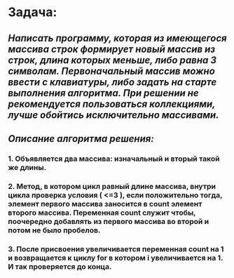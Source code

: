 # **Задача:**
## *Написать программу, которая из имеющегося массива строк формирует новый массив из строк, длина которых меньше, либо равна 3 символам. Первоначальный массив можно ввести с клавиатуры, либо задать на старте выполнения алгоритма. При решении не рекомендуется пользоваться коллекциями, лучше обойтись исключительно массивами.*
## *Описание алгоритма решения:*
### 1. Объявляется два массива: изначальный и вторый такой же длины.
### 2. Метод, в котором цикл равный длине массива, внутри цикла проверка условия ( <=3 ), если положительно тогда, элемент первого массива заносится в count элемент второго массива. Переменная count служит чтобы, поочередно добавлять из первого массива во второй и потом не было пробелов.
### 3. После присвоения увеличивается переменная count на 1 и возвращается к циклу for в котором i увеличивается на 1. И так проверяется до конца.